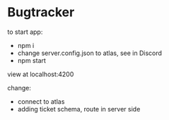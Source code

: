# Bugtracker



to start app: 
- npm i
- change server.config.json to atlas, see in Discord
- npm start

view at localhost:4200


change:
- connect to atlas
- adding ticket schema, route in server side